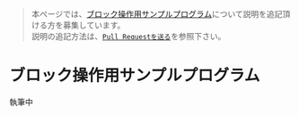 >本ページでは、[ブロック操作用サンプルプログラム](https://github.com/seigot/tetris_game/blob/master/game_manager/block_controller_sample.py)について説明を追記頂ける方を募集しています。<br>
>説明の追記方法は、[`Pull Requestを送る`](https://github.com/seigot/tetris_game#pull-requestを送るoptional)を参照下さい。<br>

# ブロック操作用サンプルプログラム
執筆中
